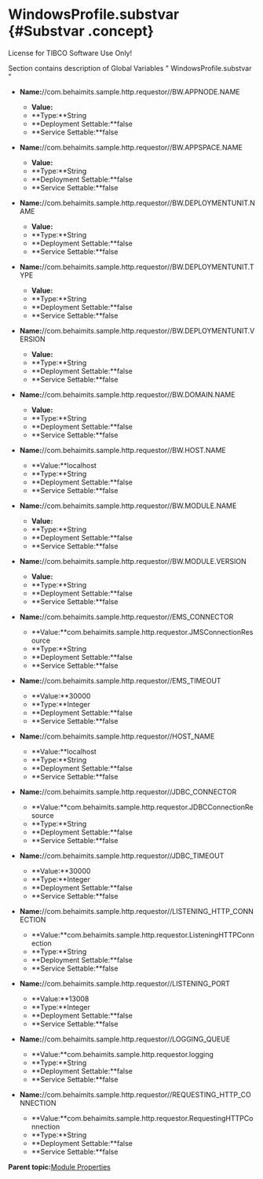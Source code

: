 # WindowsProfile.substvar {#Substvar .concept}

License for TIBCO Software Use Only!

Section contains description of Global Variables " WindowsProfile.substvar "

-   **Name:**//com.behaimits.sample.http.requestor//BW.APPNODE.NAME

    -   **Value:**
    -   **Type:**String
    -   **Deployment Settable:**false
    -   **Service Settable:**false
-   **Name:**//com.behaimits.sample.http.requestor//BW.APPSPACE.NAME

    -   **Value:**
    -   **Type:**String
    -   **Deployment Settable:**false
    -   **Service Settable:**false
-   **Name:**//com.behaimits.sample.http.requestor//BW.DEPLOYMENTUNIT.NAME

    -   **Value:**
    -   **Type:**String
    -   **Deployment Settable:**false
    -   **Service Settable:**false
-   **Name:**//com.behaimits.sample.http.requestor//BW.DEPLOYMENTUNIT.TYPE

    -   **Value:**
    -   **Type:**String
    -   **Deployment Settable:**false
    -   **Service Settable:**false
-   **Name:**//com.behaimits.sample.http.requestor//BW.DEPLOYMENTUNIT.VERSION

    -   **Value:**
    -   **Type:**String
    -   **Deployment Settable:**false
    -   **Service Settable:**false
-   **Name:**//com.behaimits.sample.http.requestor//BW.DOMAIN.NAME

    -   **Value:**
    -   **Type:**String
    -   **Deployment Settable:**false
    -   **Service Settable:**false
-   **Name:**//com.behaimits.sample.http.requestor//BW.HOST.NAME

    -   **Value:**localhost
    -   **Type:**String
    -   **Deployment Settable:**false
    -   **Service Settable:**false
-   **Name:**//com.behaimits.sample.http.requestor//BW.MODULE.NAME

    -   **Value:**
    -   **Type:**String
    -   **Deployment Settable:**false
    -   **Service Settable:**false
-   **Name:**//com.behaimits.sample.http.requestor//BW.MODULE.VERSION

    -   **Value:**
    -   **Type:**String
    -   **Deployment Settable:**false
    -   **Service Settable:**false
-   **Name:**//com.behaimits.sample.http.requestor//EMS\_CONNECTOR

    -   **Value:**com.behaimits.sample.http.requestor.JMSConnectionResource
    -   **Type:**String
    -   **Deployment Settable:**false
    -   **Service Settable:**false
-   **Name:**//com.behaimits.sample.http.requestor//EMS\_TIMEOUT

    -   **Value:**30000
    -   **Type:**Integer
    -   **Deployment Settable:**false
    -   **Service Settable:**false
-   **Name:**//com.behaimits.sample.http.requestor//HOST\_NAME

    -   **Value:**localhost
    -   **Type:**String
    -   **Deployment Settable:**false
    -   **Service Settable:**false
-   **Name:**//com.behaimits.sample.http.requestor//JDBC\_CONNECTOR

    -   **Value:**com.behaimits.sample.http.requestor.JDBCConnectionResource
    -   **Type:**String
    -   **Deployment Settable:**false
    -   **Service Settable:**false
-   **Name:**//com.behaimits.sample.http.requestor//JDBC\_TIMEOUT

    -   **Value:**30000
    -   **Type:**Integer
    -   **Deployment Settable:**false
    -   **Service Settable:**false
-   **Name:**//com.behaimits.sample.http.requestor//LISTENING\_HTTP\_CONNECTION

    -   **Value:**com.behaimits.sample.http.requestor.ListeningHTTPConnection
    -   **Type:**String
    -   **Deployment Settable:**false
    -   **Service Settable:**false
-   **Name:**//com.behaimits.sample.http.requestor//LISTENING\_PORT

    -   **Value:**13008
    -   **Type:**Integer
    -   **Deployment Settable:**false
    -   **Service Settable:**false
-   **Name:**//com.behaimits.sample.http.requestor//LOGGING\_QUEUE

    -   **Value:**com.behaimits.sample.http.requestor.logging
    -   **Type:**String
    -   **Deployment Settable:**false
    -   **Service Settable:**false
-   **Name:**//com.behaimits.sample.http.requestor//REQUESTING\_HTTP\_CONNECTION

    -   **Value:**com.behaimits.sample.http.requestor.RequestingHTTPConnection
    -   **Type:**String
    -   **Deployment Settable:**false
    -   **Service Settable:**false

**Parent topic:**[Module Properties](../../../projects/com.behaimits.sample.http.requestor.application/common/substvar.md)

